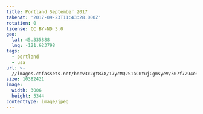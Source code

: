 ```yaml
---
title: Portland September 2017
takenAt: '2017-09-23T11:43:28.000Z'
rotation: 0
license: CC BY-ND 3.0
geo:
  lat: 45.335888
  lng: -121.623798
tags:
  - portland
  - usa
url: >-
  //images.ctfassets.net/bncv3c2gt878/17ycMQ2S1aC0tujCgmsyeV/507f7294e3d34c161dbcf35d9683308c/portland-september-2017_37316723541_o
size: 10382421
image:
  width: 3006
  height: 5344
contentType: image/jpeg
---
```


